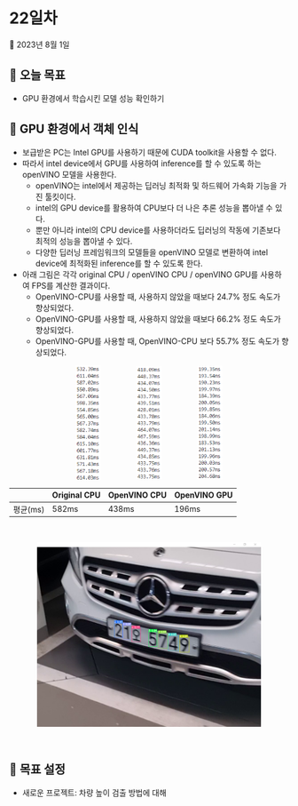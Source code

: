 # 22일차

📅 2023년 8월 1일

## **📌 오늘 목표**

- GPU 환경에서 학습시킨 모델 성능 확인하기

## **📌 GPU 환경에서 객체 인식**

- 보급받은 PC는 Intel GPU를 사용하기 때문에 CUDA toolkit을 사용할 수 없다.
- 따라서 intel device에서 GPU를 사용하여 inference를 할 수 있도록 하는 openVINO 모델을 사용한다.
    - openVINO는 intel에서 제공하는 딥러닝 최적화 및 하드웨어 가속화 기능을 가진 툴킷이다.
    - intel의 GPU device를 활용하여 CPU보다 더 나은 추론 성능을 뽑아낼 수 있다.
    - 뿐만 아니라 intel의 CPU device를 사용하더라도 딥러닝의 작동에 기존보다 최적의 성능을 뽑아낼 수 있다.
    - 다양한 딥러닝 프레임워크의 모델들을 openVINO 모델로 변환하여 intel device에 최적화된 inference를 할 수 있도록 한다.
- 아래 그림은 각각 original CPU / openVINO CPU / openVINO GPU를 사용하여 FPS를 계산한 결과이다.
    - OpenVINO-CPU를 사용할 때, 사용하지 않았을 때보다 24.7% 정도 속도가 향상되었다.
    - OpenVINO-GPU를 사용할 때, 사용하지 않았을 때보다 66.2% 정도 속도가 향상되었다.
    - OpenVINO-GPU를 사용할 때, OpenVINO-CPU 보다 55.7% 정도 속도가 향상되었다.

<p align="center">
  <img src="./img/0801/0801_3.png" align="center" width="9%">
  &emsp;&emsp;&emsp;&emsp;
  <img src="./img/0801/0801_1.png" align="center" width="9%">
  &emsp;&emsp;&emsp;&emsp;
  <img src="./img/0801/0801_2.png" align="center" width="9%">
</p>

<div align="center">

|  | Original CPU | OpenVINO CPU | OpenVINO GPU |
| --- | --- | --- | --- |
| 평균(ms) | 582ms | 438ms | 196ms |

</div>
&nbsp;

<p align="center">
  <img src="./img/0801/0801_4.png" align="center" width="80%">
</p>

&nbsp;
## **📌 목표 설정**

- 새로운 프로젝트: 차량 높이 검출 방법에 대해